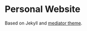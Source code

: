 Personal Website
========

Based on Jekyll and [mediator theme](http://jekyllthemes.org/themes/mediator/).
